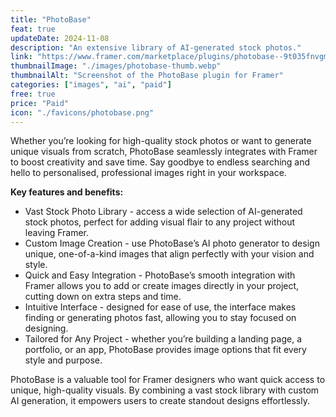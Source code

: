 ```yaml
---
title: "PhotoBase"
feat: true
updateDate: 2024-11-08
description: "An extensive library of AI-generated stock photos."
link: "https://www.framer.com/marketplace/plugins/photobase--9t035fnvgmh89q2jtluqyavqo/?via=julesvcode"
thumbnailImage: "./images/photobase-thumb.webp"
thumbnailAlt: "Screenshot of the PhotoBase plugin for Framer"
categories: ["images", "ai", "paid"]
free: true
price: "Paid"
icon: "./favicons/photobase.png"
---
```


Whether you’re looking for high-quality stock photos or want to generate unique visuals from scratch, PhotoBase seamlessly integrates with Framer to boost creativity and save time. Say goodbye to endless searching and hello to personalised, professional images right in your workspace.

<b>Key features and benefits:</b>

- Vast Stock Photo Library - access a wide selection of AI-generated stock photos, perfect for adding visual flair to any project without leaving Framer.
- Custom Image Creation - use PhotoBase’s AI photo generator to design unique, one-of-a-kind images that align perfectly with your vision and style.
- Quick and Easy Integration - PhotoBase’s smooth integration with Framer allows you to add or create images directly in your project, cutting down on extra steps and time.
- Intuitive Interface - designed for ease of use, the interface makes finding or generating photos fast, allowing you to stay focused on designing.
- Tailored for Any Project - whether you’re building a landing page, a portfolio, or an app, PhotoBase provides image options that fit every style and purpose.

PhotoBase is a valuable tool for Framer designers who want quick access to unique, high-quality visuals. By combining a vast stock library with custom AI generation, it empowers users to create standout designs effortlessly.
